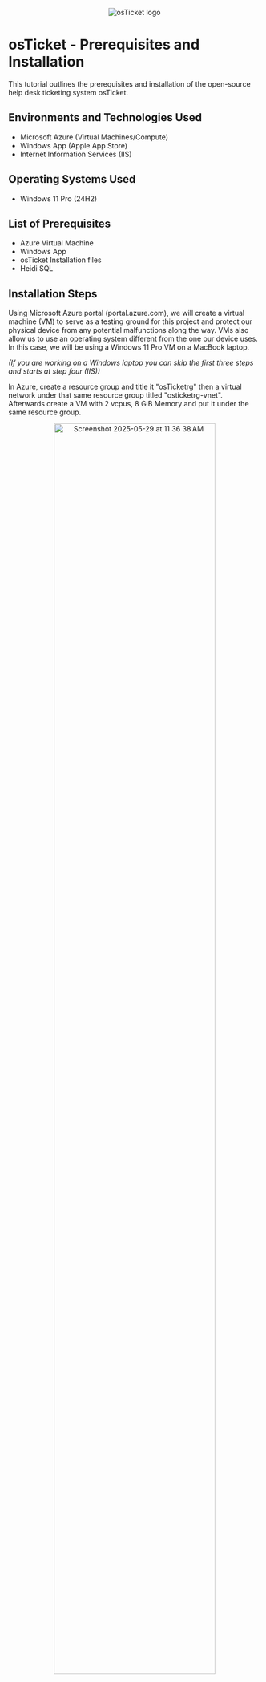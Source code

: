 <p align="center">
<img src="https://i.imgur.com/Clzj7Xs.png" alt="osTicket logo"/>
</p>

<h1>osTicket - Prerequisites and Installation</h1>
This tutorial outlines the prerequisites and installation of the open-source help desk ticketing system osTicket.<br />



<h2>Environments and Technologies Used</h2>

- Microsoft Azure (Virtual Machines/Compute)
- Windows App (Apple App Store)
- Internet Information Services (IIS)

<h2>Operating Systems Used </h2>

- Windows 11 Pro</b> (24H2)

<h2>List of Prerequisites</h2>

- Azure Virtual Machine
- Windows App
- osTicket Installation files
- Heidi SQL

<h2>Installation Steps</h2>

<p>
</p>
<p>
Using Microsoft Azure portal (portal.azure.com), we will create a virtual machine (VM) to serve as a testing ground for this project and protect our physical device from any potential malfunctions along the way. VMs also allow us to use an operating system different from the one our device uses. In this case, we will be using a Windows 11 Pro VM on a MacBook laptop.

 *(If you are working on a Windows laptop you can skip the first three steps and starts at step four (IIS))*
</p>
<p>
In Azure, create a resource group and title it "osTicketrg" then a virtual network under that same resource group titled "osticketrg-vnet". Afterwards create a VM with 2 vcpus, 8 GiB Memory and put it under the same resource group.
</p>
<p align="center">
 <img alt="Screenshot 2025-05-29 at 11 36 38 AM" src="https://github.com/user-attachments/assets/b5acbb0b-579f-4f38-b558-d1ced7d62c7c" height="80%" width="80%" />
</p>
<br />
<p>
</p>
<p>Next, download Windows App from the App Store and launch it, then add a new PC and use your osTicketvm public IP address (highlighted above) as the PC name.
</p>
<p align="center">
 <img alt="Screenshot 2025-05-30 at 10 16 20 AM" src="https://github.com/user-attachments/assets/79e09dcb-1e15-4534-87b0-1e265743a428" height="40%" width="40%"/>
</p>
<br />
<p>After the VM is created in Windows App, connect to it with the username and password created for the VM in Azure
</p>
<p align="center"><img alt="Screenshot 2025-05-30 at 10 26 25 AM" src="https://github.com/user-attachments/assets/b3b56e1e-fbe7-4c7d-9ff2-33750fbbf1af" height="80%" width="80%" /></p>
<br />
<p>Once you have your VM open you will have to enable IIS (Internet Information Services). To do so, access the control panel and then select uninstall a program. On the left, select "Turn Windows features on or off". A new window appears with a list of features, scroll until you see "Internet Information Services" Enable it, then click on the "+" icon next to it, then find World Wide Web Services and make sure it's checked as well, and click on the "+" icon next to it, then find Application Development Features and make sure it's checked as well, click "+", and make sure CGI is checked, then press OK to apply the changes.
</p>
<p align="center"><img alt="Screenshot 2025-05-30 at 10 42 49 AM" src="https://github.com/user-attachments/assets/c7544d51-8011-4a1a-b769-29088f722f94" height="80%" width="80%" />
</p>
<p>
  
</p>
<p align="center"><img alt="Screenshot 2025-06-06 at 11 29 07 AM" src="https://github.com/user-attachments/assets/53437b70-303b-403f-a308-3e198bc743db" height="80%" width="80%" />
</p>
<br />
<p>
With IIS enabled the next step is to install the osTicket dependencies. I have provided a link that allows you to download a zip folder with all dependencies. Download it and unzip it. The folder should be called “osTicket-Installation-Files”

*Link: https://drive.google.com/uc?export=download&id=1b3RBkXTLNGXbibeMuAynkfzdBC1NnqaD*

Once you have downloaded and unzipped the folder, its contents should look like this:
</p>
<p align="center">
<img alt="Screenshot 2025-05-30 at 11 07 47 AM" src="https://github.com/user-attachments/assets/3944f94b-74eb-44e9-af4b-b9a061c744bf" height="80%" width="80%" />
</p>
<br />
<p>The first dependency we will install is PHP Manager. Double-click on "PHPManagerForIIS_V1.5.0.msi" to begin the installation process.</p>
<p>Next, install the Rewrite Module file: "rewrite_amd64_en-US.msi"</p>
<p align="center"><img alt="Screenshot 2025-06-02 at 11 22 39 AM" src="https://github.com/user-attachments/assets/8fdf4e17-b9cf-4b86-b7fb-7e3c25e2c721" height="80%" width="80%" />
</p>
<br />
<p>Once both dependencies have been installed, from File Explorer, travel to "This PC -> Windows (C:)", then in the C:\ Drive right-click and add a new folder/directory titled "PHP" as shown below:</p>
<p align="center"><img alt="Screenshot 2025-06-02 at 11 25 11 AM" src="https://github.com/user-attachments/assets/f93bcf73-11ab-4aed-8294-c7c5dd0d68f1" height="80%" width="80%" />
</p>
<br />
<p>
 Travel back to the osTicket-Installation-Files folder and go into the PHP zipped folder "php-7.3.8-nts-Win32-VC15-x86.zip."
 </p>
<p align="center"> <img alt="Screenshot 2025-06-02 at 11 38 20 AM" src="https://github.com/user-attachments/assets/4b5a49d3-a81c-458f-a4a3-a970f95de905" height="60%" width="80%"/>
</p>
<br />
<p>
  Once in, choose "Extract All" from the top menu and choose the extraction destination folder as our new PHP directory back in the C:\ drive 
</p>
<p align="center"><img alt="Screenshot 2025-06-02 at 11 38 34 AM" src="https://github.com/user-attachments/assets/fbbf6960-bd05-455c-82e3-58783f02767f" height="60%" width="80%" />
</p>
<br />
<p>Your PHP folder should now look like this:</p>
<p align="center"><img alt="Screenshot 2025-06-02 at 11 44 48 AM" src="https://github.com/user-attachments/assets/3d863143-b01e-480c-be8e-0b20336ad6fb" height="60%" width="80%"/>
</p>
<br />
<p>
 Travel back to the osTicket-Installation-Files folder once again and install "VC_redist.x86.exe".
 When you first open it you will have two options: "Extract All" or "Run". Choose Run then install the dependency. 
</p>
<p align="center"><img alt="Screenshot 2025-06-02 at 11 53 59 AM" src="https://github.com/user-attachments/assets/7d3f30da-b822-4509-a1f3-a13b328feb56" height="80%" width="80%"/>
</p>
<br />
<p>Then, install MySQL 5.5.62 "mysql-5.5.62-win32.msi" and choose "typical" out of the three setup options.</p>
<p align="center"><img alt="Screenshot 2025-06-03 at 11 11 59 AM" src="https://github.com/user-attachments/assets/71aeb2f7-303d-4f45-a6b6-118841356c92" height="80%" width="80%"/>
</p>
<br />
<p>Make sure that "Launch the MySQL configuration wizard" is checked before you finish the installation.</p>
<p align="center"><img alt="Screenshot 2025-06-03 at 11 13 16 AM" src="https://github.com/user-attachments/assets/19416432-70c3-4f7a-aa0d-141821b084b6" height="80%" width="80%"/>
</p>
<br />
<p>Once configuration wizard is open you can choose "standard" configuration and proceed with the process until you are asked to create a password for the root account. Make sure that the password you create is secure and that you can remember it. Once you have created a password for the root account you can execute the configuration.</p>
<p align="center"><img alt="Screenshot 2025-06-03 at 11 16 12 AM" src="https://github.com/user-attachments/assets/ab8a991e-0752-424f-a857-3c3d2a4d4a63" height="80%" width="80%"/>
</p>
<br />
<p>Next, we'll search for Internet Information Services (IIS) Manager and open it as an administrator.</p>
<p align="center"><img alt="Screenshot 2025-06-06 at 11 22 29 AM" src="https://github.com/user-attachments/assets/662ef2f8-e234-49c6-b2a8-ab07c17d5043" height="80%" width="80%" />
</p>
<br />
<p>Inside IIS, double-click on PHP Manager to open it, and under PHP Setup click "Register New PHP Version" and travel to our PHP folder in the C drive and choose php-cgi.exe, then click OK. </p>
<p align="center"><img alt="Screenshot 2025-06-07 at 10 12 00 AM" src="https://github.com/user-attachments/assets/9d10a367-ed5c-46b5-97cc-a6189347ad92" height="80%" width="80%" />
</p>
<br />
<p>Travel back to the main IIS window, on the upper right corner of the window click "Stop" then "Start" to refresh PHP Manager.</p>
<p align="center"><img alt="Screenshot 2025-06-07 at 10 16 08 AM" src="https://github.com/user-attachments/assets/49d9c77e-405f-4c80-85dc-760bb22037f9" height="80%" width="80%"/>
</p>
<br />
<p>Next, travel back to the installation folder and extract "osTicket-v1.15.8.zip". Once extracted, copy the upload folder that was inside into C:\inetpub\wwwroot. Once copied, rename the folder "osTicket".</p>
<p align="center"><img alt="Screenshot 2025-06-07 at 10 26 30 AM" src="https://github.com/user-attachments/assets/3ad74406-000c-4a6c-a58f-bd061378bf0d" height="80%" width="80%" />
</p>
<br />
<p>Go back to IIS, click Stop, then Start again and click view sites, then on the left side of the page, double-click Default Web Site and open osTicket, then click "Browse *:80" to open osTicket. </p>
<p align="center"><img alt="Screenshot 2025-06-11 at 10 33 00 AM" src="https://github.com/user-attachments/assets/4c5b358c-492d-4bca-897d-caf3e8f661e3" height="80%" width="80%" />
</p>
<br />
<p>With osTicket now open, note that there are some recommended dependencies that are yet to be installed.</p>
<p align="center"> <img alt="Screenshot 2025-06-11 at 10 37 01 AM" src="https://github.com/user-attachments/assets/dc534bb1-ad15-4ae1-9998-fc18c5122ddf" height="80%" width="80%"/>
</p>
<br />
<p>Back on IIS, under Sites -> Default Web Sites -> osTicket, double-click on PHP Manager and click on "Enable or disable an extension". Then enable: php_imap.dll, php_intl.dll, and php_opcache.dll.
</p>
<p align="center"><img alt="Screenshot 2025-06-11 at 10 46 07 AM" src="https://github.com/user-attachments/assets/4870ffbb-2544-485d-8f3f-bbb7f0457d34" height="80%" width="80%" />
</p>
<br />
<p>Now refresh the osTicket website in your browser and notice the changes.</p>
<p align="center"><img alt="Screenshot 2025-06-11 at 10 47 55 AM" src="https://github.com/user-attachments/assets/0fd7e079-be14-4da7-90a4-e4349ffd4927" height="80%" width="80%"  />
</p>
<br />
<p>Next, travel to our C drive in this order: C:\inetpub\wwwroot\osTicket\include\ then rename "ost-sampleconfig.php" to "ost-config.php" as shown below.</p>
<p align="center"><img alt="Screenshot 2025-06-12 at 11 08 30 AM" src="https://github.com/user-attachments/assets/9dc65d41-5150-4d3e-b3e5-d6389be63213" height="80%" width="80%"/>
</p>
<br />
<p>Right-click ost-config.php and go into Properties\Security\ and click Advanced to open the advanced security configurations under which you will open "Disable Inheritance" and choose "Remove All"
</p>
<p align="center"><img alt="Screenshot 2025-06-12 at 11 14 39 AM" src="https://github.com/user-attachments/assets/8e062503-bfab-4503-a18f-50ad40dd23b2" height="80%" width="80%"/>
</p>
<br />
<p>Then, choose "Add" to add new permissions, in the new tab choose "Select a principal" and enter Everyone and click "check names" then OK. 

*(For security purpose it is not recommended to set up permissions for everyone when setting up osTicket as a service, this is only to be done in a controlled environment like the VM being used for this tutorial.)*
</p>
<p align="center"><img alt="Screenshot 2025-06-12 at 11 24 29 AM" src="https://github.com/user-attachments/assets/c9212801-af0c-457e-bd5b-bd76d78b64ff" height="80%" width="80%"/>
</p>
<br />
<p>One you select everyone, allow Full Control and click OK and close out, then select Apply and click OK to close out properties.</p>
<p align="center"><img alt="Screenshot 2025-06-12 at 11 29 14 AM" src="https://github.com/user-attachments/assets/42900b6c-9192-4605-bc2c-fc258acb3b36" height="80%" width="80%"/>
</p>
<br />
<p>Now, osTicket has full control of all dependencies and configuration files needed. Travel back to the osTicket website and refresh it, then click Continue to move on with the set up process of the system. In this page you will create some basic information for your ticketing system, make sure not to click "Install Now" yet as we still net to configure the Database Settings.</p>
<p align="center"><img alt="Screenshot 2025-06-12 at 11 37 08 AM" src="https://github.com/user-attachments/assets/ce753efd-c0a0-4420-97f7-ed762529b634" height="80%" width="80%" />
</p>
<br />
<p>Travel back to the “osTicket-Installation-Files” folder and install HeidiSQL by opening "HeidiSQL_12.3.0.6589_Setup". Hit next on everything then choose "Install". Before you click "Finish", make sure that Launch HeidiSQL is checked.</p>
<p align="center"><img alt="Screenshot 2025-06-12 at 11 42 11 AM" src="https://github.com/user-attachments/assets/52e703aa-b436-4c8f-abef-7029db0d0843" height="80%" width="80%" />
</p>
<br />
<p>Press "Skip" on installing the latest version, and in the new page click "New" on the bottom left. Then use the same password you created in configuration wizard here, in the case of this tutorial it's "root" username and password. Then click "Open". In this new tab, right-click on "Unnamed" and choose Create New->Database and name the new database "osTicket".  </p>
<p align="center"><img alt="Screenshot 2025-06-12 at 11 49 35 AM" src="https://github.com/user-attachments/assets/18322fc5-2eaa-46b5-97be-7b9256e55d97" height="80%" width="80%" />
</p>
<br />
<p>Travel back to the osTicket website and add the new information we created to the Database Settings then click "Install Now".</p>
<p align="center"><img alt="Screenshot 2025-06-12 at 11 52 25 AM" src="https://github.com/user-attachments/assets/6c4dd7c0-1d08-48fc-a49f-a916a6e409d6" height="80%" width="80%" />
</p>
<br />
<p>If you did everything correctly in this tutorial the next page should look like this:</p>
<p align="center"><img alt="Screenshot 2025-06-12 at 11 53 24 AM" src="https://github.com/user-attachments/assets/9f709418-04d5-49da-8b19-315f1500337a" height="80%" width="80%"/>
</p>
<br />
<p>Congratulations! You have successfully installed the osTicket system for your organization. For the second of this tutorial, please travel to:</p>

[osTicket:Post-Installation Configuration](https://github.com/santidontsurf/post-install-config)

